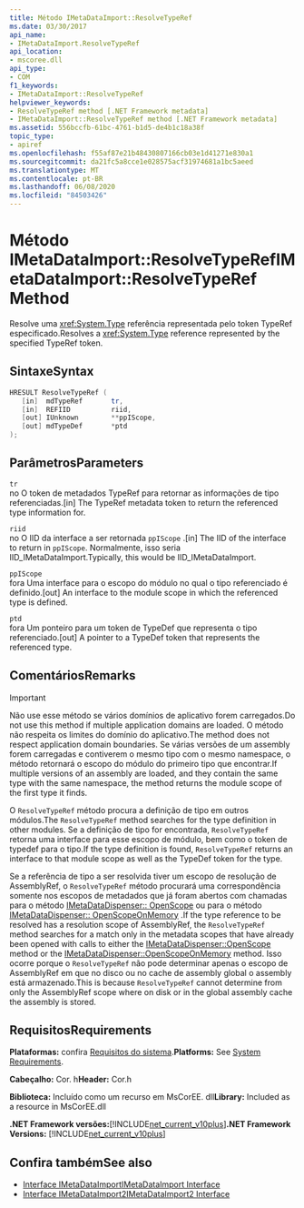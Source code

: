 ```yaml
---
title: Método IMetaDataImport::ResolveTypeRef
ms.date: 03/30/2017
api_name:
- IMetaDataImport.ResolveTypeRef
api_location:
- mscoree.dll
api_type:
- COM
f1_keywords:
- IMetaDataImport::ResolveTypeRef
helpviewer_keywords:
- ResolveTypeRef method [.NET Framework metadata]
- IMetaDataImport::ResolveTypeRef method [.NET Framework metadata]
ms.assetid: 556bccfb-61bc-4761-b1d5-de4b1c18a38f
topic_type:
- apiref
ms.openlocfilehash: f55af87e21b48430807166cb03e1d41271e830a1
ms.sourcegitcommit: da21fc5a8cce1e028575acf31974681a1bc5aeed
ms.translationtype: MT
ms.contentlocale: pt-BR
ms.lasthandoff: 06/08/2020
ms.locfileid: "84503426"
---
```

# <a name="imetadataimportresolvetyperef-method"></a><span data-ttu-id="4714a-102">Método IMetaDataImport::ResolveTypeRef</span><span class="sxs-lookup"><span data-stu-id="4714a-102">IMetaDataImport::ResolveTypeRef Method</span></span>
<span data-ttu-id="4714a-103">Resolve uma <xref:System.Type> referência representada pelo token TypeRef especificado.</span><span class="sxs-lookup"><span data-stu-id="4714a-103">Resolves a <xref:System.Type> reference represented by the specified TypeRef token.</span></span>  
  
## <a name="syntax"></a><span data-ttu-id="4714a-104">Sintaxe</span><span class="sxs-lookup"><span data-stu-id="4714a-104">Syntax</span></span>  
  
```cpp  
HRESULT ResolveTypeRef (  
   [in]  mdTypeRef       tr,  
   [in]  REFIID          riid,  
   [out] IUnknown        **ppIScope,  
   [out] mdTypeDef       *ptd  
);  
```  
  
## <a name="parameters"></a><span data-ttu-id="4714a-105">Parâmetros</span><span class="sxs-lookup"><span data-stu-id="4714a-105">Parameters</span></span>  
 `tr`  
 <span data-ttu-id="4714a-106">no O token de metadados TypeRef para retornar as informações de tipo referenciadas.</span><span class="sxs-lookup"><span data-stu-id="4714a-106">[in] The TypeRef metadata token to return the referenced type information for.</span></span>  
  
 `riid`  
 <span data-ttu-id="4714a-107">no O IID da interface a ser retornada `ppIScope` .</span><span class="sxs-lookup"><span data-stu-id="4714a-107">[in] The IID of the interface to return in `ppIScope`.</span></span> <span data-ttu-id="4714a-108">Normalmente, isso seria IID_IMetaDataImport.</span><span class="sxs-lookup"><span data-stu-id="4714a-108">Typically, this would be IID_IMetaDataImport.</span></span>  
  
 `ppIScope`  
 <span data-ttu-id="4714a-109">fora Uma interface para o escopo do módulo no qual o tipo referenciado é definido.</span><span class="sxs-lookup"><span data-stu-id="4714a-109">[out] An interface to the module scope in which the referenced type is defined.</span></span>  
  
 `ptd`  
 <span data-ttu-id="4714a-110">fora Um ponteiro para um token de TypeDef que representa o tipo referenciado.</span><span class="sxs-lookup"><span data-stu-id="4714a-110">[out] A pointer to a TypeDef token that represents the referenced type.</span></span>  
  
## <a name="remarks"></a><span data-ttu-id="4714a-111">Comentários</span><span class="sxs-lookup"><span data-stu-id="4714a-111">Remarks</span></span>  
  
> [!IMPORTANT]
> <span data-ttu-id="4714a-112">Não use esse método se vários domínios de aplicativo forem carregados.</span><span class="sxs-lookup"><span data-stu-id="4714a-112">Do not use this method if multiple application domains are loaded.</span></span> <span data-ttu-id="4714a-113">O método não respeita os limites do domínio do aplicativo.</span><span class="sxs-lookup"><span data-stu-id="4714a-113">The method does not respect application domain boundaries.</span></span> <span data-ttu-id="4714a-114">Se várias versões de um assembly forem carregadas e contiverem o mesmo tipo com o mesmo namespace, o método retornará o escopo do módulo do primeiro tipo que encontrar.</span><span class="sxs-lookup"><span data-stu-id="4714a-114">If multiple versions of an assembly are loaded, and they contain the same type with the same namespace, the method returns the module scope of the first type it finds.</span></span>  
  
 <span data-ttu-id="4714a-115">O `ResolveTypeRef` método procura a definição de tipo em outros módulos.</span><span class="sxs-lookup"><span data-stu-id="4714a-115">The `ResolveTypeRef` method searches for the type definition in other modules.</span></span> <span data-ttu-id="4714a-116">Se a definição de tipo for encontrada, `ResolveTypeRef` retorna uma interface para esse escopo de módulo, bem como o token de typedef para o tipo.</span><span class="sxs-lookup"><span data-stu-id="4714a-116">If the type definition is found, `ResolveTypeRef` returns an interface to that module scope as well as the TypeDef token for the type.</span></span>  
  
 <span data-ttu-id="4714a-117">Se a referência de tipo a ser resolvida tiver um escopo de resolução de AssemblyRef, o `ResolveTypeRef` método procurará uma correspondência somente nos escopos de metadados que já foram abertos com chamadas para o método [IMetaDataDispenser:: OpenScope](imetadatadispenser-openscope-method.md) ou para o método [IMetaDataDispenser:: OpenScopeOnMemory](imetadatadispenser-openscopeonmemory-method.md) .</span><span class="sxs-lookup"><span data-stu-id="4714a-117">If the type reference to be resolved has a resolution scope of AssemblyRef, the `ResolveTypeRef` method searches for a match only in the metadata scopes that have already been opened with calls to either the [IMetaDataDispenser::OpenScope](imetadatadispenser-openscope-method.md) method or the [IMetaDataDispenser::OpenScopeOnMemory](imetadatadispenser-openscopeonmemory-method.md) method.</span></span> <span data-ttu-id="4714a-118">Isso ocorre porque o `ResolveTypeRef` não pode determinar apenas o escopo de AssemblyRef em que no disco ou no cache de assembly global o assembly está armazenado.</span><span class="sxs-lookup"><span data-stu-id="4714a-118">This is because `ResolveTypeRef` cannot determine from only the AssemblyRef scope where on disk or in the global assembly cache the assembly is stored.</span></span>  
  
## <a name="requirements"></a><span data-ttu-id="4714a-119">Requisitos</span><span class="sxs-lookup"><span data-stu-id="4714a-119">Requirements</span></span>  
 <span data-ttu-id="4714a-120">**Plataformas:** confira [Requisitos do sistema](../../get-started/system-requirements.md).</span><span class="sxs-lookup"><span data-stu-id="4714a-120">**Platforms:** See [System Requirements](../../get-started/system-requirements.md).</span></span>  
  
 <span data-ttu-id="4714a-121">**Cabeçalho:** Cor. h</span><span class="sxs-lookup"><span data-stu-id="4714a-121">**Header:** Cor.h</span></span>  
  
 <span data-ttu-id="4714a-122">**Biblioteca:** Incluído como um recurso em MsCorEE. dll</span><span class="sxs-lookup"><span data-stu-id="4714a-122">**Library:** Included as a resource in MsCorEE.dll</span></span>  
  
 <span data-ttu-id="4714a-123">**.NET Framework versões:**[!INCLUDE[net_current_v10plus](../../../../includes/net-current-v10plus-md.md)]</span><span class="sxs-lookup"><span data-stu-id="4714a-123">**.NET Framework Versions:** [!INCLUDE[net_current_v10plus](../../../../includes/net-current-v10plus-md.md)]</span></span>  
  
## <a name="see-also"></a><span data-ttu-id="4714a-124">Confira também</span><span class="sxs-lookup"><span data-stu-id="4714a-124">See also</span></span>

- [<span data-ttu-id="4714a-125">Interface IMetaDataImport</span><span class="sxs-lookup"><span data-stu-id="4714a-125">IMetaDataImport Interface</span></span>](imetadataimport-interface.md)
- [<span data-ttu-id="4714a-126">Interface IMetaDataImport2</span><span class="sxs-lookup"><span data-stu-id="4714a-126">IMetaDataImport2 Interface</span></span>](imetadataimport2-interface.md)
